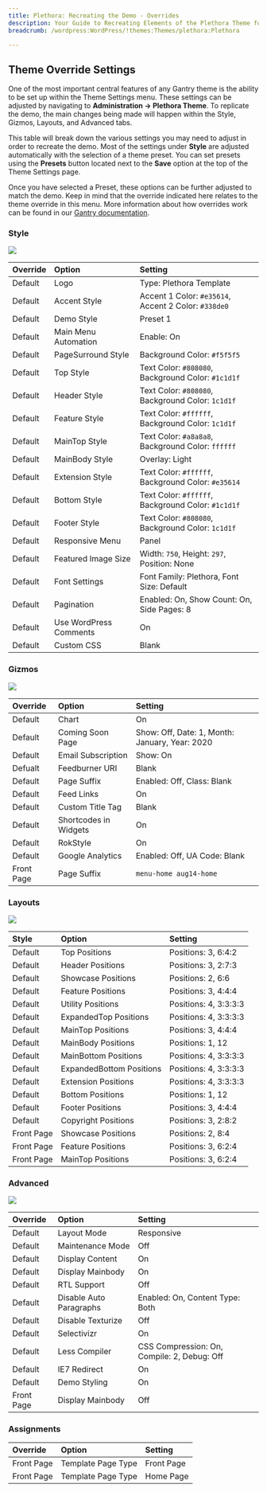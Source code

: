 ```yaml
---
title: Plethora: Recreating the Demo - Overrides
description: Your Guide to Recreating Elements of the Plethora Theme for WordPress
breadcrumb: /wordpress:WordPress/!themes:Themes/plethora:Plethora

---
```


Theme Override Settings
-----

One of the most important central features of any Gantry theme is the ability to be set up within the Theme Settings menu. These settings can be adjusted by navigating to **Administration -> Plethora Theme**. To replicate the demo, the main changes being made will happen within the Style, Gizmos, Layouts, and Advanced tabs.

This table will break down the various settings you may need to adjust in order to recreate the demo. Most of the settings under **Style** are adjusted automatically with the selection of a theme preset. You can set presets using the **Presets** button located next to the **Save** option at the top of the Theme Settings page.

Once you have selected a Preset, these options can be further adjusted to match the demo. Keep in mind that the override indicated here relates to the theme override in this menu. More information about how overrides work can be found in our [Gantry documentation][override].

### Style

![][style]

| Override    | Option                 | Setting                                                      |
| :---------- | :----------            | :----------                                                  |
| Default     | Logo                   | Type: Plethora Template                                      |
| Default     | Accent Style           | Accent 1 Color: `#e35614`, Accent 2 Color: `#338de0`         |
| Default     | Demo Style             | Preset 1                                                     |
| Default     | Main Menu Automation   | Enable: On                                                   |
| Default     | PageSurround Style     | Background Color: `#f5f5f5`                                  |
| Default     | Top Style              | Text Color: `#808080`, Background Color: `#1c1d1f`           |
| Default     | Header Style           | Text Color: `#808080`, Background Color: `1c1d1f`            |
| Default     | Feature Style          | Text Color: `#ffffff`, Background Color: `1c1d1f`            |
| Default     | MainTop Style          | Text Color: `#a8a8a8`, Background Color: `ffffff`            |
| Default     | MainBody Style         | Overlay: Light                                               |
| Default     | Extension Style        | Text Color: `#ffffff`, Background Color: `#e35614`           |
| Default     | Bottom Style           | Text Color: `#ffffff`, Background Color: `#1c1d1f`           |
| Default     | Footer Style           | Text Color: `#808080`, Background Color: `1c1d1f`            |
| Default     | Responsive Menu        | Panel                                                        |
| Default     | Featured Image Size    | Width: `750`, Height: `297`, Position: None                  |
| Default     | Font Settings          | Font Family: Plethora, Font Size: Default                    |
| Default     | Pagination             | Enabled: On, Show Count: On, Side Pages: 8                   |
| Default     | Use WordPress Comments | On                                                           |
| Default     | Custom CSS             | Blank                                                        |

### Gizmos

![][gizmos]

| Override    | Option                | Setting                                        |
| :---------- | :----------           | :----------                                    |
| Default     | Chart                 | On                                             |
| Default     | Coming Soon Page      | Show: Off, Date: 1, Month: January, Year: 2020 |
| Default     | Email Subscription    | Show: On                                       |
| Defualt     | Feedburner URI        | Blank                                          |
| Default     | Page Suffix           | Enabled: Off, Class: Blank                     |
| Default     | Feed Links            | On                                             |
| Default     | Custom Title Tag      | Blank                                          |
| Default     | Shortcodes in Widgets | On                                             |
| Default     | RokStyle              | On                                             |
| Default     | Google Analytics      | Enabled: Off, UA Code: Blank                   |
| Front Page  | Page Suffix           | `menu-home aug14-home`                         |

### Layouts

![][layouts]

|   Style    |          Option          |        Setting        |
| :--------- | :----------------------- | :-------------------- |
| Default    | Top Positions            | Positions: 3, 6:4:2   |
| Default    | Header Positions         | Positions: 3, 2:7:3   |
| Default    | Showcase Positions       | Positions: 2, 6:6     |
| Default    | Feature Positions        | Positions: 3, 4:4:4   |
| Default    | Utility Positions        | Positions: 4, 3:3:3:3 |
| Default    | ExpandedTop Positions    | Positions: 4, 3:3:3:3 |
| Default    | MainTop Positions        | Positions: 3, 4:4:4   |
| Default    | MainBody Positions       | Positions: 1, 12      |
| Default    | MainBottom Positions     | Positions: 4, 3:3:3:3 |
| Default    | ExpandedBottom Positions | Positions: 4, 3:3:3:3 |
| Default    | Extension Positions      | Positions: 4, 3:3:3:3 |
| Default    | Bottom Positions         | Positions: 1, 12      |
| Default    | Footer Positions         | Positions: 3, 4:4:4   |
| Default    | Copyright Positions      | Positions: 3, 2:8:2   |
| Front Page | Showcase Positions       | Positions: 2, 8:4     |
| Front Page | Feature Positions        | Positions: 3, 6:2:4   |
| Front Page | MainTop Positions        | Positions: 3, 6:2:4   |

### Advanced

![][advanced]

| Override    | Option                  | Setting                                     |
| :---------- | :----------             | :----------                                 |
| Default     | Layout Mode             | Responsive                                  |
| Default     | Maintenance Mode        | Off                                         |
| Default     | Display Content         | On                                          |
| Default     | Display Mainbody        | On                                          |
| Default     | RTL Support             | Off                                         |
| Default     | Disable Auto Paragraphs | Enabled: On, Content Type: Both             |
| Default     | Disable Texturize       | Off                                         |
| Default     | Selectivizr             | On                                          |
| Default     | Less Compiler           | CSS Compression: On, Compile: 2, Debug: Off |
| Default     | IE7 Redirect            | On                                          |
| Default     | Demo Styling            | On                                          |
| Front Page  | Display Mainbody        | Off                                         |

### Assignments

| Override    | Option             | Setting     |
| :---------- | :----------        | :---------- |
| Front Page  | Template Page Type | Front Page  |
| Front Page  | Template Page Type | Home Page   |

[demo]: assets/plethora2.jpeg
[menu]: ../../start/menu.md
[override]: http://docs.gantry.org/gantry4/configure
[advanced]: assets/setadvanced.jpeg
[layouts]: assets/setlayouts.jpeg
[gizmos]: assets/setgizmos.jpeg
[assignments]: assets/setassignments.jpeg
[style]: assets/setstyle.jpeg
